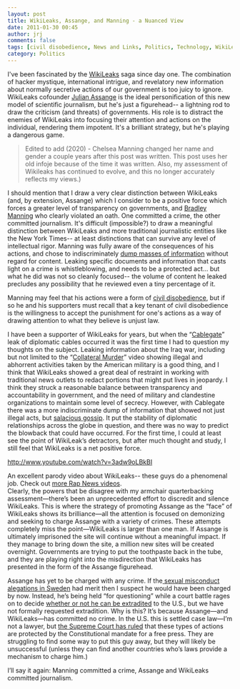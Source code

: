 ```yaml
---
layout: post
title: WikiLeaks, Assange, and Manning - a Nuanced View
date: 2011-01-30 00:45
author: jrj
comments: false
tags: [civil disobedience, News and Links, Politics, Technology, WikiLeaks, wikileaks]
category: Politics
---
```

I've been fascinated by the <a href="http://www.wikileaks.ch/" target="_blank">WikiLeaks</a> saga since day one. The combination of hacker mystique, international intrigue, and revelatory new information about normally secretive actions of our government is too juicy to ignore. WikiLeaks cofounder <a href="http://en.wikipedia.org/wiki/Julian_assange" target="_blank">Julian Assange</a> is the ideal personification of this new model of scientific journalism, but he's just a figurehead-- a lightning rod to draw the criticism (and threats) of governments. His role is to distract the enemies of WikiLeaks into focusing their attention and actions on the individual, rendering them impotent. It's a brilliant strategy, but he's playing a dangerous game.

> Edited to add (2020) - Chelsea Manning changed her name and gender a couple years after this post was written. This post uses her old infoje because of the time it was written. Also, my assessment of Wikileaks has continued to evolve, and this no longer accurately reflects my views.)

I should mention that I draw a very clear distinction between WikiLeaks (and, by extension, Assange) which I consider to be a positive force which forces a greater level of transparency on governments, and <a href="http://en.wikipedia.org/wiki/Bradley_manning" target="_blank">Bradley Manning</a> who clearly violated an oath. One committed a crime, the other committed journalism. It's difficult (impossible?) to draw a meaningful distinction between WikiLeaks and more traditional journalistic entities like the New York Times-- at least distinctions that can survive any level of intellectual rigor. Manning was fully aware of the consequences of his actions, and chose to indiscriminately <a href="http://www.wired.com/threatlevel/2010/06/wikileaks-chat/" target="_blank">dump masses of information</a> without regard for content. Leaking specific documents and information that casts light on a crime is whistleblowing, and needs to be a protected act... but what he did was not so cleanly focused-- the volume of content he leaked precludes any possibility that he reviewed even a tiny percentage of it.

Manning may feel that his actions were a form of <a href="http://en.wikipedia.org/wiki/Civil_Disobedience_(Thoreau)">civil disobedience</a>, but if so he and his supporters must recall that a key tenant of civil disobedience is the willingness to accept the punishment for one's actions as a way of drawing attention to what they believe is unjust law.

I have been a supporter of WikiLeaks for years, but when the “<a href="http://213.251.145.96/cablegate.html" target="_blank">Cablegate</a>” leak of diplomatic cables occurred it was the first time I had to question my thoughts on the subject. Leaking information about the Iraq war, including but not limited to the “<a href="http://collateralmurder.com/en/index.html" target="_blank">Collateral Murder</a>” video showing illegal and abhorrent activities taken by the American military is a good thing, and I think that WikiLeaks showed a great deal of restraint in working with traditional news outlets to redact portions that might put lives in jeopardy. I think they struck a reasonable balance between transparency and accountability in government, and the need of military and clandestine organizations to maintain some level of secrecy. However, with Cablegate there was a more indiscriminate dump of information that showed not just illegal acts, but <a href="http://www.theatlantic.com/international/archive/2010/11/cablegate-chronicles-qadhafis-ukrainian-nurse/67365/" target="_blank">salacious gossip</a>. It put the stability of diplomatic relationships across the globe in question, and there was no way to predict the blowback that could have occurred. For the first time, I could at least see the point of WikiLeak’s detractors, but after much thought and study, I still feel that WikiLeaks is a net positive force.

http://www.youtube.com/watch?v=3adw9oLBkBI
<div>An excellent parody video about WikiLeaks-- these guys do a phenomenal job. Check out <a href="http://www.thejuicemedia.com/" target="_blank">more Rap News videos</a>.</div>
Clearly, the powers that be disagree with my armchair quarterbacking assessment—there’s been an unprecedented effort to discredit and silence WikiLeaks. This is where the strategy of promoting Assange as the “face” of WikiLeaks shows its brilliance—all the attention is focused on demonizing and seeking to charge Assange with a variety of crimes. These attempts completely miss the point—WikiLeaks is larger than one man. If Assange is ultimately imprisoned the site will continue without a meaningful impact. If they manage to bring down the site, a million new sites will be created overnight. Governments are trying to put the toothpaste back in the tube, and they are playing right into the misdirection that WikiLeaks has presented in the form of the Assange figurehead.

Assange has yet to be charged with any crime. If the<a href="http://articles.cnn.com/2010-08-21/world/sweden.wikileaks.charge_1_julian-assange-molestation-charge-arrest-warrant?_s=PM:WORLD" target="_blank"> sexual misconduct alegations in Sweden</a> had merit then I suspect he would have been charged by now. Instead, he’s being held “for questioning” while a court battle rages on to decide <a href="http://www.google.com/hostednews/afp/copyright?hl=en" target="_blank">whether or not he can be extradited</a> to the U.S., but we have not formally requested extradition. Why is this? It’s because Assange—and WikiLeaks—has committed no crime. In the U.S. this is settled case law—I’m not a lawyer, but <a href="http://en.wikipedia.org/wiki/New_York_Times_Co._v._United_States" target="_blank">the Supreme Court has ruled</a> that these types of actions are protected by the Constitutional mandate for a free press. They are struggling to find some way to put this guy away, but they will likely be unsuccessful (unless they can find another countries who’s laws provide a mechanism to charge him.)

I’ll say it again: Manning committed a crime, Assange and WikiLeaks committed journalism.
